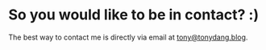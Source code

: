 # So you would like to be in contact? :)

The best way to contact me is directly via email at [tony@tonydang.blog](
mailto:tony@tonydang.blog).
